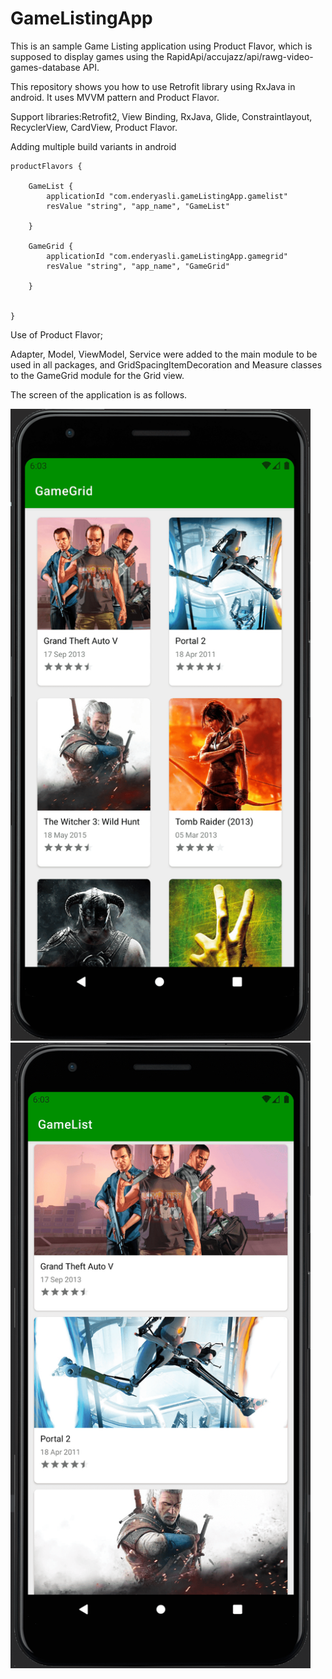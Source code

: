 # GameListingApp


This is an sample Game Listing application using Product Flavor, which is supposed to display games using the 
RapidApi/accujazz/api/rawg-video-games-database API.

This repository shows you how to use Retrofit library using RxJava in android. It uses MVVM pattern and Product Flavor.

Support libraries:Retrofit2, View Binding, RxJava, Glide, Constraintlayout, RecyclerView, CardView, Product Flavor.


Adding multiple build variants in android

    productFlavors {

        GameList {
            applicationId "com.enderyasli.gameListingApp.gamelist"
            resValue "string", "app_name", "GameList"

        }

        GameGrid {
            applicationId "com.enderyasli.gameListingApp.gamegrid"
            resValue "string", "app_name", "GameGrid"

        }


    }

Use of Product Flavor;

Adapter, Model, ViewModel, Service were added to the main module to be used in all packages,
and GridSpacingItemDecoration and Measure classes to the GameGrid module for the Grid view.

The screen of the application is as follows.

<img src="screenshots/grid.png"  width="480">
<img src="screenshots/list.png"  width="480">
